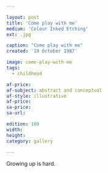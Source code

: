 ```yaml
---

layout: post
title: 'Come play with me'
medium: 'Colour Inked Etching'
ext: .jpg

caption: "Come play with me"
created: '19 October 1987'

image: come-play-with-me
tags:
  - childhood

af-price:
af-subject: abstract and conceptual
af-style: illustrative
af-price:
sa-price:
sa-url:

edition: 100
width:
height:
category: gallery

---
```


Growing up is hard.
